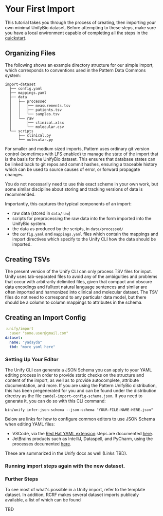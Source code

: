 # Your First Import

This tutorial takes you through the process of creating, then importing your own
minimal UnifyBio dataset. Before attempting to these steps, make sure you have a
local environment capable of completing all the steps in the [quickstart](quickstart.md).

## Organizing Files

The following shows an example directory structure for our simple import, which corresponds
to conventions used in the Pattern Data Commons system:

```
import-dataset
  ├── config.yaml
  ├── mappings.yaml
  ├── data
  │   ├── processed
  │   │   ├── measurements.tsv
  │   │   ├── patients.tsv
  │   │   └── samples.tsv
  │   └── raw
  │       ├── clinical.xlsx
  │       └── molecular.csv
  └── scripts
      ├── clinical.py
      └── molecular.py
```

For smaller and medium sized imports, Pattern uses ordinary git version control (sometimes with LFS enabled)
to manage the state of the import that is the basis for the UnifyBio dataset. This ensures that database
states can be linked back to git repos and commit hashes, ensuring a traceable history which can be used to
source causes of error, or forward propagate changes.

You do not necessarily need to use this exact scheme in your own work, but some similar
discipline about storing and tracking versions of data is recommended.

Importantly, this captures the typical components of an import:

- raw data (stored in `data/raw`)
- scripts for preprocessing the raw data into the form imported into the UnifyBio system.
- the data as produced by the scripts, in `data/processed/`
- the `config.yaml` and `mappings.yaml` files which contain the mappings and import directives which
  specify to the Unify CLI how the data should be imported.

## Creating TSVs

The present version of the Unify CLI can only process TSV files for input. Unify uses tab-separated files
to avoid any of the ambiguities and problems that occur with arbitrarily delimited files, given that
compact and obscure data encodings and fulltext natural language sentences and similar are often 
imported and harmonized into clinical and molecular dataset. The TSV files do not need to
correspond to any particular data model, but there should be a column to column mappings to attributes
in the schema.

## Creating an Import Config

```yaml
:unify/import
  :user "some.user@gmail.com"
dataset:
  name: "yadayda"
  tbd: "more yaml here"
```

### Setting Up Your Editor

The Unify CLI can generate a JSON Schema you can apply to your YAML editing process in
order to provide static checks on the structure and content of the import, as well as
to provide autocomplete, attribute documentation, and more. If you are using the Pattern UnifyBio distribution,
this has been pregenerated for you and can be found under the distribution directry
as the file `candel-import-config-schema.json`. If you need to generate it, you can do so
with this CLI command:

```
bin/unify infer-json-schema --json-schema "YOUR-FILE-NAME-HERE.json"
```

Below are links for how to configure common editors to use JSON Schema when editing YAML files:

- VSCode, via the [Red Hat YAML extension](https://marketplace.visualstudio.com/items?itemName=redhat.vscode-yaml)
  steps are documented [here](https://developers.redhat.com/blog/2020/11/25/how-to-configure-yaml-schema-to-make-editing-files-easier).
- JetBrains products such as IntelliJ, Dataspell, and PyCharm, using the processes documented
[here](https://www.jetbrains.com/help/idea/yaml.html#json_schema).

These are summarized in the Unify docs as well (Links TBD).

### Running import steps again with the new dataset.

### Further Steps

To see most of what's possible in a Unify import, refer to the template dataset. In addition,
RCRF makes several dataset imports publicaly available, a list of which can be found 

TBD
